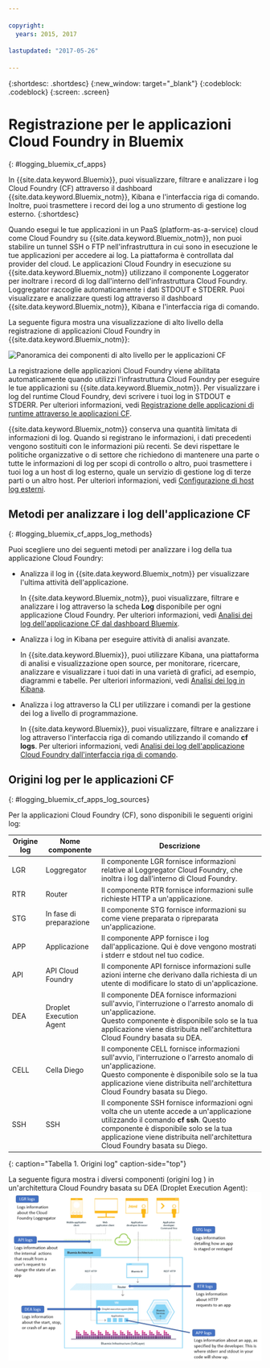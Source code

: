 ```yaml
---

copyright:
  years: 2015, 2017

lastupdated: "2017-05-26"

---
```



{:shortdesc: .shortdesc}
{:new_window: target="_blank"}
{:codeblock: .codeblock}
{:screen: .screen}

# Registrazione per le applicazioni Cloud Foundry in Bluemix
{: #logging_bluemix_cf_apps}

In {{site.data.keyword.Bluemix}}, puoi visualizzare, filtrare e analizzare i log Cloud Foundry (CF) attraverso il dashboard {{site.data.keyword.Bluemix_notm}}, Kibana e l'interfaccia riga di comando. Inoltre, puoi trasmettere i record dei log a uno strumento di gestione log esterno. 
{:shortdesc}

Quando esegui le tue applicazioni in un PaaS (platform-as-a-service) cloud come Cloud Foundry su {{site.data.keyword.Bluemix_notm}}, non puoi stabilire un tunnel SSH o FTP nell'infrastruttura in cui sono in esecuzione le tue applicazioni per accedere ai log. La piattaforma è controllata dal provider del cloud. Le applicazioni Cloud Foundry in esecuzione su {{site.data.keyword.Bluemix_notm}} utilizzano il componente Loggerator per inoltrare i record di log dall'interno dell'infrastruttura Cloud Foundry. Loggregator raccoglie automaticamente i dati STDOUT e STDERR. Puoi visualizzare e analizzare questi log attraverso il dashboard {{site.data.keyword.Bluemix_notm}}, Kibana e l'interfaccia riga di comando.

La seguente figura mostra una visualizzazione di alto livello della registrazione di applicazioni Cloud Foundry in {{site.data.keyword.Bluemix_notm}}:

![Panoramica dei componenti di alto livello per le applicazioni CF](../images/logging_cf_apps_ov.gif "Panoramica dei componenti di alto livello per le applicazioni CF")
 
La registrazione delle applicazioni Cloud Foundry viene abilitata automaticamente quando utilizzi l'infrastruttura Cloud Foundry per eseguire le tue applicazioni su {{site.data.keyword.Bluemix_notm}}. Per visualizzare i log del runtime Cloud Foundry, devi scrivere i tuoi log in STDOUT e STDERR. Per ulteriori informazioni, vedi [Registrazione delle applicazioni di runtime attraverso le applicazioni CF](logging_writing_to_log_from_cf_app.html#logging_writing_to_log_from_cf_app).

{{site.data.keyword.Bluemix_notm}} conserva una quantità limitata di informazioni di log. Quando si registrano le informazioni, i dati precedenti vengono sostituiti con le informazioni più recenti. Se devi rispettare le politiche organizzative o di settore che richiedono di mantenere una parte o tutte le informazioni di log per scopi di controllo o altro, puoi trasmettere i tuoi log a un host di log esterno, quale un servizio di gestione log di terze parti o un altro host. Per ulteriori informazioni, vedi [Configurazione di host log esterni](../external/logging_external_hosts.html#thirdparty_logging).

## Metodi per analizzare i log dell'applicazione CF
{: #logging_bluemix_cf_apps_log_methods}

Puoi scegliere uno dei seguenti metodi per analizzare i log della tua applicazione Cloud Foundry:

* Analizza il log in {{site.data.keyword.Bluemix_notm}} per visualizzare l'ultima attività dell'applicazione.
    
    In {{site.data.keyword.Bluemix_notm}}, puoi visualizzare, filtrare e analizzare i log attraverso la scheda **Log** disponibile per ogni applicazione Cloud Foundry. Per ulteriori informazioni, vedi [Analisi dei log dell'applicazione CF dal dashboard Bluemix](../logging_view_dashboard.html#analyzing_logs_bmx_ui).
    
* Analizza i log in Kibana per eseguire attività di analisi avanzate.
    
    In {{site.data.keyword.Bluemix}}, puoi utilizzare Kibana, una piattaforma di analisi e visualizzazione open source, per monitorare, ricercare, analizzare e visualizzare i tuoi dati in una varietà di grafici, ad esempio, diagrammi e tabelle. Per ulteriori informazioni, vedi [Analisi dei log in Kibana](../kibana4/logging_analyzing_logs_Kibana.html#analyzing_logs_Kibana).

* Analizza i log attraverso la CLI per utilizzare i comandi per la gestione dei log a livello di programmazione.
    
    In {{site.data.keyword.Bluemix}}, puoi visualizzare, filtrare e analizzare i log attraverso l'interfaccia riga di comando utilizzando il comando **cf logs**. Per ulteriori informazioni, vedi [Analisi dei log dell'applicazione Cloud Foundry dall'interfaccia riga di comando](../logging_view_cli.html#analyzing_logs_cli).


## Origini log per le applicazioni CF
{: #logging_bluemix_cf_apps_log_sources}

Per la applicazioni Cloud Foundry (CF), sono disponibili le seguenti origini log:
    
| Origine log | Nome componente | Descrizione | 
|------------|----------------|-------------|
| LGR | Loggregator | Il componente LGR fornisce informazioni relative al Loggregator Cloud Foundry, che inoltra i log dall'interno di Cloud Foundry. |
| RTR | Router | Il componente RTR fornisce informazioni sulle richieste HTTP a un'applicazione. | 
| STG | In fase di preparazione | Il componente STG fornisce informazioni su come viene preparata o ripreparata un'applicazione. | 
| APP | Applicazione | Il componente APP fornisce i log dall'applicazione. Qui è dove vengono mostrati i stderr e stdout nel tuo codice. | 
| API | API Cloud Foundry | Il componente API fornisce informazioni sulle azioni interne che derivano dalla richiesta di un utente di modificare lo stato di un'applicazione. | 
| DEA | Droplet Execution Agent | Il componente DEA fornisce informazioni sull'avvio, l'interruzione o l'arresto anomalo di un'applicazione. <br> Questo componente è disponibile solo se la tua applicazione viene distribuita nell'architettura Cloud Foundry basata su DEA. | 
| CELL | Cella Diego | Il componente CELL fornisce informazioni sull'avvio, l'interruzione o l'arresto anomalo di un'applicazione. <br> Questo componente è disponibile solo se la tua applicazione viene distribuita nell'architettura Cloud Foundry basata su Diego.|
| SSH | SSH | Il componente SSH fornisce informazioni ogni volta che un utente accede a un'applicazione utilizzando il comando **cf ssh**. Questo componente è disponibile solo se la tua applicazione viene distribuita nell'architettura Cloud Foundry basata su Diego. |
{: caption="Tabella 1. Origini log" caption-side="top"}

La seguente figura mostra i diversi componenti (origini log ) in un'architettura Cloud Foundry basata su DEA (Droplet Execution Agent):
![Origini log in un'architettura DEA.](../images/logging_F1.png "Componenti (origini log) in un'architettura Cloud Foundry basata su DEA (Droplet Execution Agent).")


